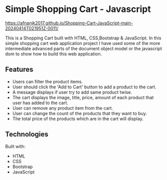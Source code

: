 

# Simple Shopping Cart - Javascript


https://afnanjk2017.github.io/Shopping-Cart-JavaScript-main-20240414T021951Z-0011/



This is a Shopping Cart built with HTML, CSS,Bootstrap & JavaScript. In this simple shopping cart web application project I have used  some of the more intermediate advanced parts of the document object model or the javascript dom to show  how to build this web application. 

## Features

- Users can filter the product items.
- User should click the 'Add to Cart' button to add a product to the cart.
- A message displays if user try to add same product twise.
- The cart displays the image, title, price, amount of each product that user has added to the cart.
- User can remove any product item from the cart.
- User can change the count of the products that they want to buy.
- The total price of the products which are in the cart will display.

## Technologies

Built with:

- HTML
- CSS
- Bootstrap
- JavaScript









